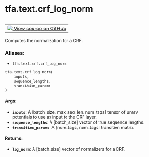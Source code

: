 <div itemscope itemtype="http://developers.google.com/ReferenceObject">
<meta itemprop="name" content="tfa.text.crf_log_norm" />
<meta itemprop="path" content="Stable" />
</div>

# tfa.text.crf_log_norm


<table class="tfo-notebook-buttons tfo-api" align="left">

<td>
  <a target="_blank" href="https://github.com/tensorflow/addons/tree/r0.5/tensorflow_addons/text/crf.py#L119-L163">
    <img src="https://www.tensorflow.org/images/GitHub-Mark-32px.png" />
    View source on GitHub
  </a>
</td></table>



Computes the normalization for a CRF.

### Aliases:

* `tfa.text.crf.crf_log_norm`


``` python
tfa.text.crf_log_norm(
    inputs,
    sequence_lengths,
    transition_params
)
```



<!-- Placeholder for "Used in" -->


#### Args:


* <b>`inputs`</b>: A [batch_size, max_seq_len, num_tags] tensor of unary potentials
    to use as input to the CRF layer.
* <b>`sequence_lengths`</b>: A [batch_size] vector of true sequence lengths.
* <b>`transition_params`</b>: A [num_tags, num_tags] transition matrix.

#### Returns:


* <b>`log_norm`</b>: A [batch_size] vector of normalizers for a CRF.
